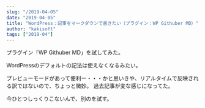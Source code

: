 ```yaml
---
slug: "/2019-04-05"
date: "2019-04-05"
title: "WordPress：記事をマークダウンで書きたい（プラグイン：WP Githuber MD）"
author: "kakisoft"
tags: ["2019-04"]
---
```

プラグイン「WP Githuber MD」を試してみた。  

WordPressのデフォルトの記法は使えなくなるみたい。  

プレビューモードがあって便利ー・・・かと思いきや、リアルタイムで反映される訳ではないので、ちょっと微妙。
過去記事が変な感じになってた。  

今ひとつしっくりこないんで、別のを試す。  
